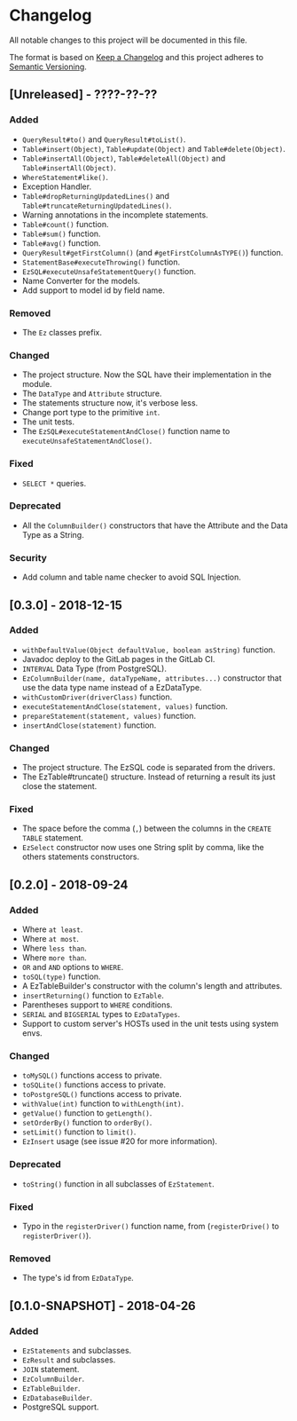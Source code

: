 # Changelog
All notable changes to this project will be documented in this file.

The format is based on [Keep a Changelog](http://keepachangelog.com/en/1.0.0/)
and this project adheres to [Semantic Versioning](http://semver.org/spec/v2.0.0.html).

## [Unreleased] - ????-??-??

### Added
- `QueryResult#to()` and `QueryResult#toList()`.  
- `Table#insert(Object)`, `Table#update(Object)` and `Table#delete(Object)`.  
- `Table#insertAll(Object)`, `Table#deleteAll(Object)` and `Table#insertAll(Object)`.  
- `WhereStatement#like()`.  
- Exception Handler.  
- `Table#dropReturningUpdatedLines()` and `Table#truncateReturningUpdatedLines()`.  
- Warning annotations in the incomplete statements.  
- `Table#count()` function.  
- `Table#sum()` function.  
- `Table#avg()` function.  
- `QueryResult#getFirstColumn()` (and `#getFirstColumnAsTYPE()`) function.  
- `StatementBase#executeThrowing()` function.  
- `EzSQL#executeUnsafeStatementQuery()` function.  
- Name Converter for the models.  
- Add support to model id by field name.  

### Removed
- The `Ez` classes prefix.  

### Changed
- The project structure. Now the SQL have their implementation in the module.  
- The `DataType` and `Attribute` structure.  
- The statements structure now, it's verbose less.  
- Change port type to the primitive `int`.  
- The unit tests.
- The `EzSQL#executeStatementAndClose()` function name to `executeUnsafeStatementAndClose()`.  

### Fixed
- `SELECT *` queries.  

### Deprecated
- All the `ColumnBuilder()` constructors that have the Attribute and the Data Type as a String.  

### Security
- Add column and table name checker to avoid SQL Injection.  

## [0.3.0] - 2018-12-15

### Added
- `withDefaultValue(Object defaultValue, boolean asString)` function.
- Javadoc deploy to the GitLab pages in the GitLab CI.
- `INTERVAL` Data Type (from PostgreSQL).
- `EzColumnBuilder(name, dataTypeName, attributes...)` constructor that use the data type name instead of a EzDataType.
- `withCustomDriver(driverClass)` function.
- `executeStatementAndClose(statement, values)` function.
- `prepareStatement(statement, values)` function.
- `insertAndClose(statement)` function.

### Changed
- The project structure. The EzSQL code is separated from the drivers.
- The EzTable#truncate() structure. Instead of returning a result its just close the statement.

### Fixed
- The space before the comma (`,`) between the columns in the `CREATE TABLE` statement.
- `EzSelect` constructor now uses one String split by comma, like the others statements constructors.

## [0.2.0] - 2018-09-24

### Added
- Where `at least`.
- Where `at most`.
- Where `less than`.
- Where `more than`.
- `OR` and `AND` options to `WHERE`.
- `toSQL(type)` function.
- A EzTableBuilder's constructor with the column's length and attributes.
- `insertReturning()` function to `EzTable`.
- Parentheses support to `WHERE` conditions.
- `SERIAL` and `BIGSERIAL` types to `EzDataTypes`.
- Support to custom server's HOSTs used in the unit tests using system envs.

### Changed
- `toMySQL()` functions access to private. 
- `toSQLite()` functions access to private. 
- `toPostgreSQL()` functions access to private. 
- `withValue(int)` function to `withLength(int)`.
- `getValue()` function to `getLength()`.
- `setOrderBy()` function to `orderBy()`.
- `setLimit()` function to `limit()`.
- `EzInsert` usage (see issue #20 for more information).

### Deprecated
- `toString()` function in all subclasses of `EzStatement`.

### Fixed
- Typo in the `registerDriver()` function name, from (`registerDrive()` to `registerDriver()`).

### Removed
- The type's id from `EzDataType`.

## [0.1.0-SNAPSHOT] - 2018-04-26

### Added
- `EzStatements` and subclasses.
- `EzResult` and subclasses.
- `JOIN` statement.
- `EzColumnBuilder`.
- `EzTableBuilder`.
- `EzDatabaseBuilder`.
- PostgreSQL support.
